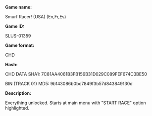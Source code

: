 **Game name:**

Smurf Racer! (USA) (En,Fr,Es)

**Game ID:**

SLUS-01359

**Game format:**

CHD

**Hash:**

CHD DATA SHA1: 7C81AA4061B3FB156B31D029C089FEF674C3BE50

BIN (TRACK 01) MD5: 9b143086b0bc7849f3b57d843849130d

**Description:**

Everything unlocked. Starts at main menu with "START RACE" option highlighted.